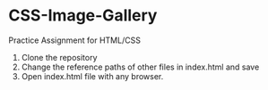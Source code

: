 # CSS-Image-Gallery
Practice Assignment for HTML/CSS

1. Clone the repository
2. Change the reference paths of other files in index.html and save
3. Open index.html file with any browser.
